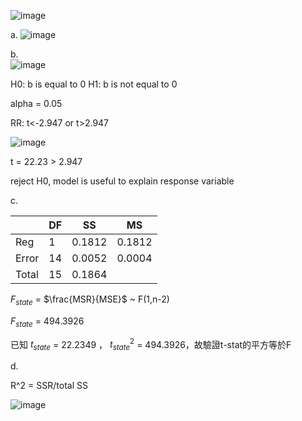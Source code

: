![image](https://github.com/user-attachments/assets/08c3c0b7-e613-49b9-91ed-201dbdac8fd5)

a.
![image](https://github.com/user-attachments/assets/15116024-519e-4215-b2aa-1fb92512a48c)

b. 			
![image](https://github.com/user-attachments/assets/1e4da6da-b757-4d75-80e6-b2dc5c4d04f9)

H0: b is equal to 0
H1: b is not equal to 0

alpha = 0.05

RR: t<-2.947 or t>2.947

![image](https://github.com/user-attachments/assets/b2cae4aa-65db-4ea8-a0a7-648b93f17c1a)

t = 22.23 > 2.947

reject H0, model is useful to explain response variable

c. 

|       | DF    | SS | MS |
| ----  | --    | -- | -- |
| Reg   | 1     | 0.1812  | 0.1812  |
| Error | 14     | 0.0052 |0.0004  |
| Total | 15     | 0.1864 |

$F_{state}$ = $\frac{MSR}{MSE}$ ~ F(1,n-2)

$F_{state}$ = 494.3926

已知 $t_{state}$ = 22.2349 ， $t_{state}^2$ = 494.3926，故驗證t-stat的平方等於F

d. 

R^2 = SSR/total SS

![image](https://github.com/user-attachments/assets/b62eee07-1aa6-4bf7-b333-bc78f01099d2)

